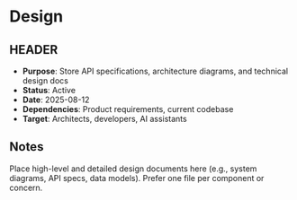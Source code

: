 # Design

## HEADER
- **Purpose**: Store API specifications, architecture diagrams, and technical design docs
- **Status**: Active
- **Date**: 2025-08-12
- **Dependencies**: Product requirements, current codebase
- **Target**: Architects, developers, AI assistants

## Notes
Place high-level and detailed design documents here (e.g., system diagrams, API specs, data models). Prefer one file per component or concern.

